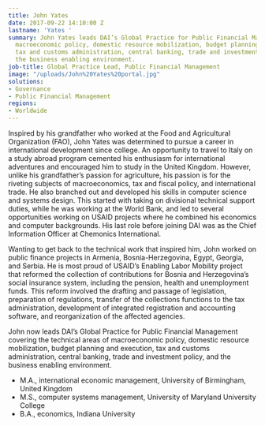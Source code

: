```yaml
---
title: John Yates
date: 2017-09-22 14:10:00 Z
lastname: 'Yates '
summary: John Yates leads DAI’s Global Practice for Public Financial Management covering
  macroeconomic policy, domestic resource mobilization, budget planning and execution,
  tax and customs administration, central banking, trade and investment policy, and
  the business enabling environment.
job-title: Global Practice Lead, Public Financial Management
image: "/uploads/John%20Yates%20portal.jpg"
solutions:
- Governance
- Public Financial Management
regions:
- Worldwide
---
```


Inspired by his grandfather who worked at the Food and Agricultural Organization (FAO), John Yates was determined to pursue a career in international development since college. An opportunity to travel to Italy on a study abroad program cemented his enthusiasm for international adventures and encouraged him to study in the United Kingdom. However, unlike his grandfather’s passion for agriculture, his passion is for the riveting subjects of macroeconomics, tax and fiscal policy, and international trade. He also branched out and developed his skills in computer science and systems design. This started with taking on divisional technical support duties, while he was working at the World Bank, and led to several opportunities working on USAID projects where he combined his economics and computer backgrounds. His last role before joining DAI was as the Chief Information Officer at Chemonics International. 

Wanting to get back to the technical work that inspired him, John worked on public finance projects in Armenia, Bosnia-Herzegovina, Egypt, Georgia, and Serbia. He is most proud of USAID’s Enabling Labor Mobility project that reformed the collection of contributions for Bosnia and Herzegovina’s social insurance system, including the pension, health and unemployment funds. This reform involved the drafting and passage of legislation, preparation of regulations, transfer of the collections functions to the tax administration, development of integrated registration and accounting software, and reorganization of the affected agencies. 

John now leads DAI’s Global Practice for Public Financial Management covering the technical areas of macroeconomic policy, domestic resource mobilization, budget planning and execution, tax and customs administration, central banking, trade and investment policy, and the business enabling environment. 

* M.A., international economic management, University of Birmingham, United Kingdom
* M.S., computer systems management, University of Maryland University College
* B.A., economics, Indiana University 